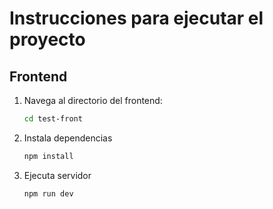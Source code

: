 # Instrucciones para ejecutar el proyecto

## Frontend

1. Navega al directorio del frontend:
   ```bash
   cd test-front

2. Instala dependencias
    ```bash
   npm install

2. Ejecuta servidor
    ```bash
   npm run dev
